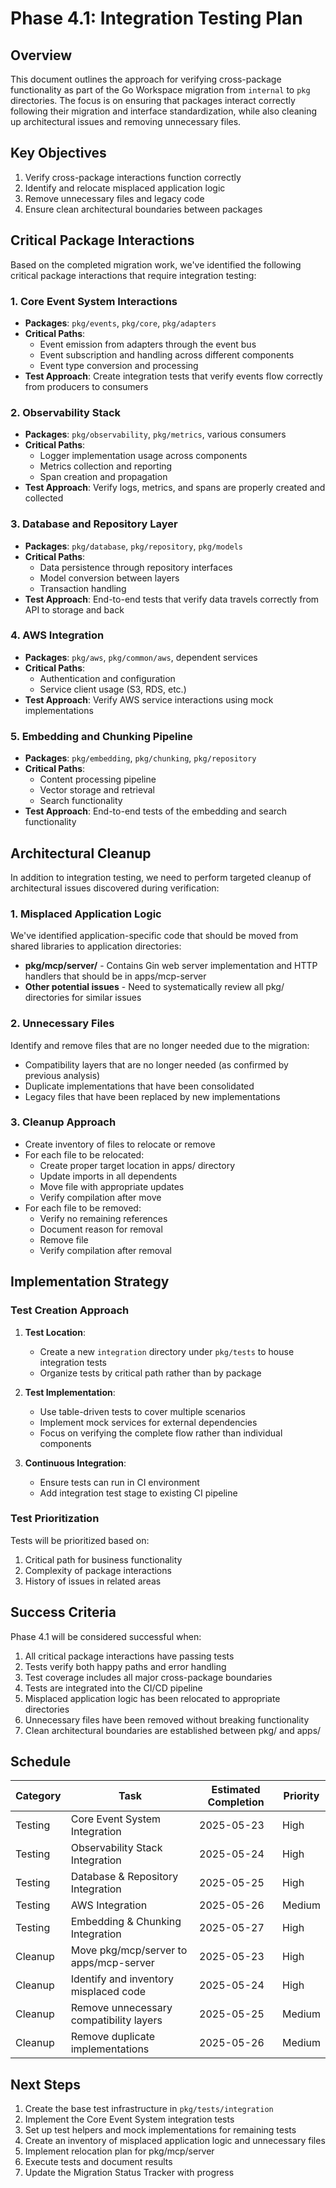 # Phase 4.1: Integration Testing Plan

## Overview
This document outlines the approach for verifying cross-package functionality as part of the Go Workspace migration from `internal` to `pkg` directories. The focus is on ensuring that packages interact correctly following their migration and interface standardization, while also cleaning up architectural issues and removing unnecessary files.

## Key Objectives

1. Verify cross-package interactions function correctly
2. Identify and relocate misplaced application logic
3. Remove unnecessary files and legacy code
4. Ensure clean architectural boundaries between packages

## Critical Package Interactions

Based on the completed migration work, we've identified the following critical package interactions that require integration testing:

### 1. Core Event System Interactions
- **Packages**: `pkg/events`, `pkg/core`, `pkg/adapters`
- **Critical Paths**: 
  - Event emission from adapters through the event bus
  - Event subscription and handling across different components
  - Event type conversion and processing
- **Test Approach**: Create integration tests that verify events flow correctly from producers to consumers

### 2. Observability Stack
- **Packages**: `pkg/observability`, `pkg/metrics`, various consumers
- **Critical Paths**:
  - Logger implementation usage across components
  - Metrics collection and reporting
  - Span creation and propagation
- **Test Approach**: Verify logs, metrics, and spans are properly created and collected

### 3. Database and Repository Layer
- **Packages**: `pkg/database`, `pkg/repository`, `pkg/models`
- **Critical Paths**:
  - Data persistence through repository interfaces
  - Model conversion between layers
  - Transaction handling
- **Test Approach**: End-to-end tests that verify data travels correctly from API to storage and back

### 4. AWS Integration
- **Packages**: `pkg/aws`, `pkg/common/aws`, dependent services
- **Critical Paths**:
  - Authentication and configuration
  - Service client usage (S3, RDS, etc.)
- **Test Approach**: Verify AWS service interactions using mock implementations

### 5. Embedding and Chunking Pipeline
- **Packages**: `pkg/embedding`, `pkg/chunking`, `pkg/repository`
- **Critical Paths**:
  - Content processing pipeline
  - Vector storage and retrieval
  - Search functionality
- **Test Approach**: End-to-end tests of the embedding and search functionality

## Architectural Cleanup

In addition to integration testing, we need to perform targeted cleanup of architectural issues discovered during verification:

### 1. Misplaced Application Logic

We've identified application-specific code that should be moved from shared libraries to application directories:

- **pkg/mcp/server/** - Contains Gin web server implementation and HTTP handlers that should be in apps/mcp-server
- **Other potential issues** - Need to systematically review all pkg/ directories for similar issues

### 2. Unnecessary Files

Identify and remove files that are no longer needed due to the migration:

- Compatibility layers that are no longer needed (as confirmed by previous analysis)
- Duplicate implementations that have been consolidated
- Legacy files that have been replaced by new implementations

### 3. Cleanup Approach

- Create inventory of files to relocate or remove
- For each file to be relocated:
  - Create proper target location in apps/ directory
  - Update imports in all dependents
  - Move file with appropriate updates
  - Verify compilation after move
- For each file to be removed:
  - Verify no remaining references
  - Document reason for removal
  - Remove file
  - Verify compilation after removal

## Implementation Strategy

### Test Creation Approach

1. **Test Location**: 
   - Create a new `integration` directory under `pkg/tests` to house integration tests
   - Organize tests by critical path rather than by package

2. **Test Implementation**:
   - Use table-driven tests to cover multiple scenarios
   - Implement mock services for external dependencies
   - Focus on verifying the complete flow rather than individual components

3. **Continuous Integration**:
   - Ensure tests can run in CI environment
   - Add integration test stage to existing CI pipeline

### Test Prioritization

Tests will be prioritized based on:
1. Critical path for business functionality
2. Complexity of package interactions
3. History of issues in related areas

## Success Criteria

Phase 4.1 will be considered successful when:

1. All critical package interactions have passing tests
2. Tests verify both happy paths and error handling
3. Test coverage includes all major cross-package boundaries
4. Tests are integrated into the CI/CD pipeline
5. Misplaced application logic has been relocated to appropriate directories
6. Unnecessary files have been removed without breaking functionality
7. Clean architectural boundaries are established between pkg/ and apps/

## Schedule

| Category | Task | Estimated Completion | Priority |
|----------|------|----------------------|----------|
| Testing | Core Event System Integration | 2025-05-23 | High |
| Testing | Observability Stack Integration | 2025-05-24 | High |
| Testing | Database & Repository Integration | 2025-05-25 | High |
| Testing | AWS Integration | 2025-05-26 | Medium |
| Testing | Embedding & Chunking Integration | 2025-05-27 | High |
| Cleanup | Move pkg/mcp/server to apps/mcp-server | 2025-05-23 | High |
| Cleanup | Identify and inventory misplaced code | 2025-05-24 | High |
| Cleanup | Remove unnecessary compatibility layers | 2025-05-25 | Medium |
| Cleanup | Remove duplicate implementations | 2025-05-26 | Medium |

## Next Steps

1. Create the base test infrastructure in `pkg/tests/integration`
2. Implement the Core Event System integration tests
3. Set up test helpers and mock implementations for remaining tests
4. Create an inventory of misplaced application logic and unnecessary files
5. Implement relocation plan for pkg/mcp/server
6. Execute tests and document results
7. Update the Migration Status Tracker with progress
